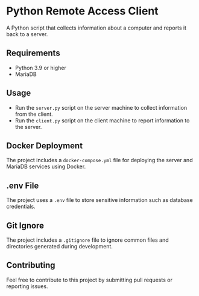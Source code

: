 # Python Remote Access Client
A Python script that collects information about a computer and reports it back to a server.

## Requirements
- Python 3.9 or higher
- MariaDB

## Usage
- Run the `server.py` script on the server machine to collect information from the client.
- Run the `client.py` script on the client machine to report information to the server.

## Docker Deployment
The project includes a `docker-compose.yml` file for deploying the server and MariaDB services using Docker.

## .env File
The project uses a `.env` file to store sensitive information such as database credentials.

## Git Ignore
The project includes a `.gitignore` file to ignore common files and directories generated during development.

## Contributing
Feel free to contribute to this project by submitting pull requests or reporting issues.
